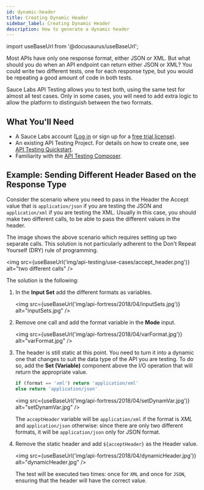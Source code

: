 ```yaml
---
id: dynamic-header
title: Creating Dynamic Header 
sidebar_label: Creating Dynamic Header
description: How to generate a dynamic header 
---
```


import useBaseUrl from '@docusaurus/useBaseUrl';

Most APIs have only one response format, either JSON or XML. But what should you do when an API endpoint can return either JSON or XML? You could write two different tests, one for each response type, but you would be repeating a good amount of code in both tests.

Sauce Labs API Testing allows you to test both, using the same test for almost all test cases. Only in some cases, you will need to add extra logic to allow the platform to distinguish between the two formats.

## What You'll Need

- A Sauce Labs account ([Log in](https://accounts.saucelabs.com/am/XUI/#login/) or sign up for a [free trial license](https://saucelabs.com/sign-up)).
- An existing API Testing Project. For details on how to create one, see [API Testing Quickstart](/api-testing/quickstart/).
- Familiarity with the [API Testing Composer](/api-testing/composer/).

## Example: Sending Different Header Based on the Response Type

Consider the scenario where you need to pass in the Header the Accept value that is `application/json` if you are testing the JSON and `application/xml` if you are testing the XML. Usually in this case, you should make two different calls, to be able to pass the different values in the header.

The image shows the above scenario which requires setting up two separate calls. This solution is not particularly adherent to the Don't Repeat Yourself (DRY) rule of programming.

<img src={useBaseUrl('img/api-testing/use-cases/accept_header.png')} alt="two different calls" />

The solution is the following:

1. In the **Input Set** add the different formats as variables.

   <img src={useBaseUrl('img/api-fortress/2018/04/inputSets.jpg')} alt="inputSets.jpg" />

2. Remove one call and add the format variable in the **Mode** input.

   <img src={useBaseUrl('img/api-fortress/2018/04/varFormat.jpg')} alt="varFormat.jpg" />

3. The header is still static at this point. You need to turn it into a dynamic one that changes to suit the data type of the API you are testing. To do so, add the **Set (Variable)** component above the I/O operation that will return the appropriate value.

   ```js
   if (format == 'xml') return 'application/xml'
   else return 'application/json'
   ```

   <img src={useBaseUrl('img/api-fortress/2018/04/setDynamVar.jpg')} alt="setDynamVar.jpg" />

   The `acceptHeader` variable will be `application/xml` if the format is _XML_ and `application/json` otherwise: since there are only two different formats, it will be `application/json` only for JSON format.

4. Remove the static header and add `${acceptHeader}` as the Header value.

   <img src={useBaseUrl('img/api-fortress/2018/04/dynamicHeader.jpg')} alt="dynamicHeader.jpg" />

   The test will be executed two times: once for `XML` and once for `JSON`, ensuring that the header will have the correct value.
